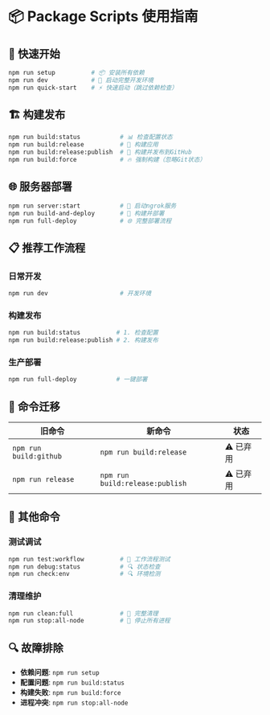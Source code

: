# 📦 Package Scripts 使用指南

## 🚀 快速开始

```bash
npm run setup          # 📦 安装所有依赖
npm run dev            # 🚀 启动完整开发环境
npm run quick-start    # ⚡ 快速启动（跳过依赖检查）
```

## 🏗️ 构建发布

```bash
npm run build:status           # 📊 检查配置状态
npm run build:release          # 🚀 构建应用
npm run build:release:publish  # 🚀 构建并发布到GitHub
npm run build:force            # 🔥 强制构建（忽略Git状态）
```

## 🌐 服务器部署

```bash
npm run server:start           # 🚀 启动ngrok服务
npm run build-and-deploy       # 🚀 构建并部署
npm run full-deploy            # 🌐 完整部署流程
```

## 📋 推荐工作流程

### 日常开发

```bash
npm run dev                    # 开发环境
```

### 构建发布

```bash
npm run build:status          # 1. 检查配置
npm run build:release:publish # 2. 构建发布
```

### 生产部署

```bash
npm run full-deploy           # 一键部署
```

## 🔄 命令迁移

| 旧命令                 | 新命令                          | 状态      |
| ---------------------- | ------------------------------- | --------- |
| `npm run build:github` | `npm run build:release`         | ⚠️ 已弃用 |
| `npm run release`      | `npm run build:release:publish` | ⚠️ 已弃用 |

## 🔧 其他命令

### 测试调试

```bash
npm run test:workflow          # 🧪 工作流程测试
npm run debug:status           # 🔍 状态检查
npm run check:env              # 🔍 环境检测
```

### 清理维护

```bash
npm run clean:full             # 🧹 完整清理
npm run stop:all-node          # 🛑 停止所有进程
```

## 🔍 故障排除

- **依赖问题**: `npm run setup`
- **配置问题**: `npm run build:status`
- **构建失败**: `npm run build:force`
- **进程冲突**: `npm run stop:all-node`
